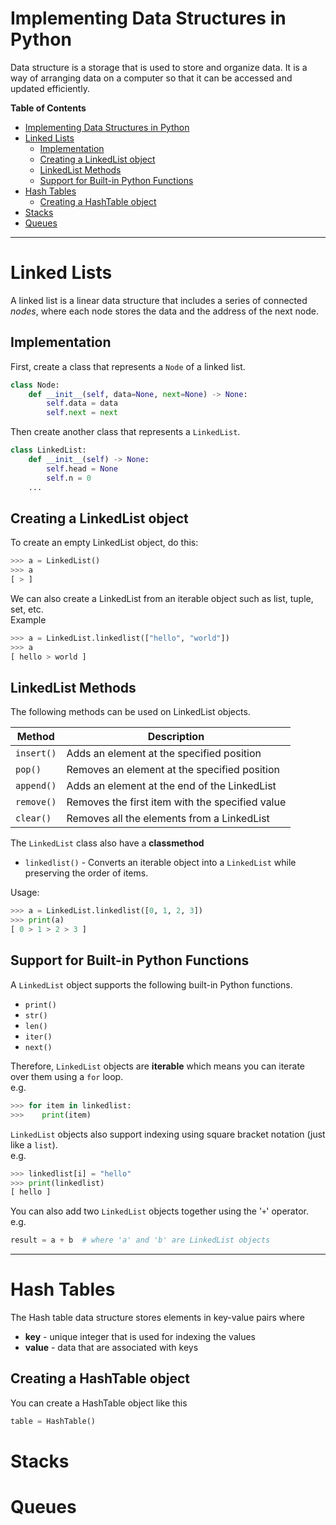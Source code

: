 # Implementing Data Structures in Python

Data structure is a storage that is used to store and organize data. It is a way of arranging data on a computer so that it can be accessed and updated efficiently.

**Table of Contents**

- [Implementing Data Structures in Python](#implementing-data-structures-in-python)
- [Linked Lists](#linked-lists)
  - [Implementation](#implementation)
  - [Creating a LinkedList object](#creating-a-linkedlist-object)
  - [LinkedList Methods](#linkedlist-methods)
  - [Support for Built-in Python Functions](#support-for-built-in-python-functions)
- [Hash Tables](#hash-tables)
  - [Creating a HashTable object](#creating-a-hashtable-object)
- [Stacks](#stacks)
- [Queues](#queues)

---

# Linked Lists

A linked list is a linear data structure that includes a series of connected *nodes*, where each node stores the data and the address of the next node.

## Implementation

First, create a class that represents a `Node` of a linked list.
```python
class Node:
    def __init__(self, data=None, next=None) -> None:
        self.data = data
        self.next = next
```

Then create another class that represents a `LinkedList`.
```python
class LinkedList:
    def __init__(self) -> None:
        self.head = None
        self.n = 0
    ...
```

## Creating a LinkedList object

To create an empty LinkedList object, do this:
```python
>>> a = LinkedList()
>>> a
[ > ]
```

We can also create a LinkedList from an iterable object such as list, tuple, set, etc.  
Example
```python
>>> a = LinkedList.linkedlist(["hello", "world"])
>>> a
[ hello > world ]
```

## LinkedList Methods

The following methods can be used on LinkedList objects.

| Method     | Description                                     |
| ---------- | ----------------------------------------------- |
| `insert()` | Adds an element at the specified position       |
| `pop()`    | Removes an element at the specified position    |
| `append()` | Adds an element at the end of the LinkedList    |
| `remove()` | Removes the first item with the specified value |
| `clear()`  | Removes all the elements from a LinkedList      |

The `LinkedList` class also have a **classmethod**
* `linkedlist()` - Converts an iterable object into a `LinkedList` while preserving the order of items.  

Usage:
```python
>>> a = LinkedList.linkedlist([0, 1, 2, 3])
>>> print(a)
[ 0 > 1 > 2 > 3 ]
```

## Support for Built-in Python Functions

A `LinkedList` object supports the following built-in Python functions.
* `print()`
* `str()`
* `len()`
* `iter()`
* `next()`

Therefore, `LinkedList` objects are **iterable** which means you can iterate over them using a `for` loop.  
e.g.
```python
>>> for item in linkedlist:
>>>    print(item)
```

`LinkedList` objects also support indexing using square bracket notation (just like a `list`).  
e.g.
```python 
>>> linkedlist[i] = "hello"
>>> print(linkedlist)
[ hello ]
```

You can also add two `LinkedList` objects together using the '`+`' operator.  
e.g.
```python 
result = a + b  # where 'a' and 'b' are LinkedList objects
```

---

# Hash Tables

The Hash table data structure stores elements in key-value pairs where  
* **key** - unique integer that is used for indexing the values  
* **value** - data that are associated with keys

## Creating a HashTable object

You can create a HashTable object like this
```python
table = HashTable()
```

# Stacks

# Queues
